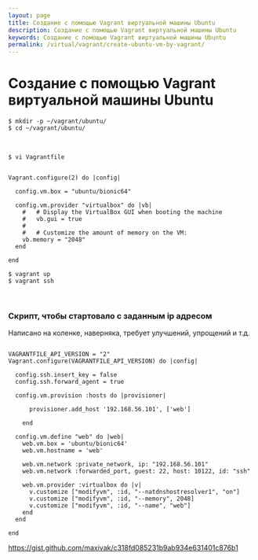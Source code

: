 ```yaml
---
layout: page
title: Создание с помощью Vagrant виртуальной машины Ubuntu
description: Создание с помощью Vagrant виртуальной машины Ubuntu
keywords: Создание с помощью Vagrant виртуальной машины Ubuntu
permalink: /virtual/vagrant/create-ubuntu-vm-by-vagrant/
---
```


# Создание с помощью Vagrant виртуальной машины Ubuntu

    $ mkdir -p ~/vagrant/ubuntu/
    $ cd ~/vagrant/ubuntu/

<br/>

    $ vi Vagrantfile

```shell

Vagrant.configure(2) do |config|

  config.vm.box = "ubuntu/bionic64"

  config.vm.provider "virtualbox" do |vb|
    #   # Display the VirtualBox GUI when booting the machine
    #   vb.gui = true
    #
    #   # Customize the amount of memory on the VM:
    vb.memory = "2048"
  end

end

```

    $ vagrant up
    $ vagrant ssh

<br/>

### Скрипт, чтобы стартовало с заданным ip адресом

Написано на коленке, наверняка, требует улучшений, упрощений и т.д.

```shell

VAGRANTFILE_API_VERSION = "2"
Vagrant.configure(VAGRANTFILE_API_VERSION) do |config|

  config.ssh.insert_key = false
  config.ssh.forward_agent = true

  config.vm.provision :hosts do |provisioner|

      provisioner.add_host '192.168.56.101', ['web']

    end

  config.vm.define "web" do |web|
    web.vm.box = 'ubuntu/bionic64'
    web.vm.hostname = 'web'

    web.vm.network :private_network, ip: "192.168.56.101"
    web.vm.network :forwarded_port, guest: 22, host: 10122, id: "ssh"

    web.vm.provider :virtualbox do |v|
      v.customize ["modifyvm", :id, "--natdnshostresolver1", "on"]
      v.customize ["modifyvm", :id, "--memory", 2048]
      v.customize ["modifyvm", :id, "--name", "web"]
    end
  end

end

```

https://gist.github.com/maxivak/c318fd085231b9ab934e631401c876b1
